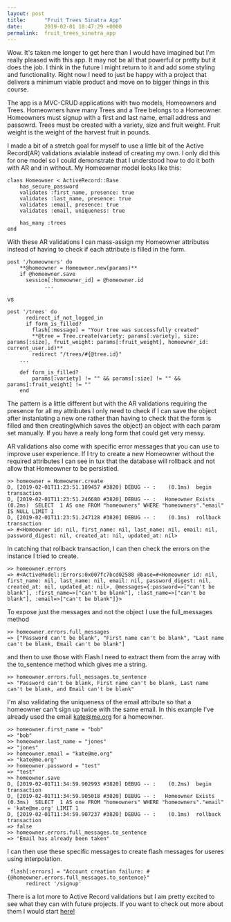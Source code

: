 ```yaml
---
layout: post
title:      "Fruit Trees Sinatra App"
date:       2019-02-01 18:47:29 +0000
permalink:  fruit_trees_sinatra_app
---
```


Wow. It's taken me longer to get here than I would have imagined but I'm really pleased with this app. It may not be all that powerful or pretty but it does the job. I think in the future I might return to it and add some styling and functionality. Right now I need to just be happy with a project that delivers a minimum viable product and move on to bigger things in this course.

The app is a MVC-CRUD applications with two models, Homeowners and Trees. Homeowners have many Trees and a Tree belongs to a Homeowner. Homeowners must signup with a first and last name, email address and passowrd. Trees must be created with a variety, size and fruit weight. Fruit weight is the weight of the harvest fruit in pounds.

I made a bit of a stretch goal for myself to use a little bit of the Active Record(AR) validations avialable instead of creating my  own. I only did this for one model so I could demonstrate that I understood how to do it both with AR and in without. My Homeowner model looks like this: 

```
class Homeowner < ActiveRecord::Base
	has_secure_password
	validates :first_name, presence: true
	validates :last_name, presence: true
	validates :email, presence: true
	validates :email, uniqueness: true
	
	has_many :trees
end
```

With these AR validations I can mass-assign my Homeowner attributes instead of having to check if each attribute is filled in the form. 

```
post '/homeowners' do 
    **@homeowner = Homeowner.new(params)**
    if @homeowner.save
      session[:homeowner_id] = @homeowner.id
			...
```

vs

```
post '/trees' do
	  redirect_if_not_logged_in
	  if form_is_filled?
	    flash[:message] = "Your tree was successfully created"
	    **@tree = Tree.create(variety: params[:variety], size: params[:size], fruit_weight: params[:fruit_weight], homeowner_id: current_user.id)**
	    redirect "/trees/#{@tree.id}"
	...
	
	def form_is_filled?
		params[:variety] != "" && params[:size] != "" && params[:fruit_weight] != ""
	end
```

The pattern is a little different but with the AR validations requiring the presence for all my attributes I only need to check if I can save the object after instaniating a new one rather than having to check that the form is filled and then creating(which saves the object) an object with each param set manually. If you have a realy long form that could get very messy.

AR validations also come with specific error messages that you can use to improve user experience. If I try to create a new Homeowner without the required attributes I can see in tux that the database will rollback and not allow that Homeowner to be persistied.

```
>> homeowner = Homeowner.create
D, [2019-02-01T11:23:51.189457 #3820] DEBUG -- :    (0.1ms)  begin transaction
D, [2019-02-01T11:23:51.246680 #3820] DEBUG -- :   Homeowner Exists (0.2ms)  SELECT  1 AS one FROM "homeowners" WHERE "homeowners"."email" IS NULL LIMIT 1
D, [2019-02-01T11:23:51.247128 #3820] DEBUG -- :    (0.1ms)  rollback transaction
=> #<Homeowner id: nil, first_name: nil, last_name: nil, email: nil, password_digest: nil, created_at: nil, updated_at: nil>
```

In catching that rollback transaction, I can then check the errors on the instance I tried to create.

```
>> homeowner.errors
=> #<ActiveModel::Errors:0x007fc7bcd02588 @base=#<Homeowner id: nil, first_name: nil, last_name: nil, email: nil, password_digest: nil, created_at: nil, updated_at: nil>, @messages={:password=>["can't be blank"], :first_name=>["can't be blank"], :last_name=>["can't be blank"], :email=>["can't be blank"]}>
```

To expose just the messages and not the object I use the full_messages method

```
>> homeowner.errors.full_messages
=> ["Password can't be blank", "First name can't be blank", "Last name can't be blank, Email can't be blank"]
```

and then to use those with Flash I need to extract them from the array with the to_sentence method which gives me a string.

```
>> homeowner.errors.full_messages.to_sentence
=> "Password can't be blank, First name can't be blank, Last name can't be blank, and Email can't be blank"
```

I'm also validating the uniqueness of the email attribute so that a homeowner can't sign up twice with the same email. In this example I've already used the email kate@me.org for a homeowner.

```
>> homeowner.first_name = "bob"
=> "bob"
>> homeowner.last_name = "jones"
=> "jones"
>> homeowner.email = "kate@me.org"
=> "kate@me.org"
>> homeowner.password = "test"
=> "test"
>> homeowner.save
D, [2019-02-01T11:34:59.902993 #3820] DEBUG -- :    (0.2ms)  begin transaction
D, [2019-02-01T11:34:59.905018 #3820] DEBUG -- :   Homeowner Exists (0.3ms)  SELECT  1 AS one FROM "homeowners" WHERE "homeowners"."email" = 'kate@me.org' LIMIT 1
D, [2019-02-01T11:34:59.907237 #3820] DEBUG -- :    (0.1ms)  rollback transaction
=> false
>> homeowner.errors.full_messages.to_sentence
=> "Email has already been taken"
```

I can then use these specific messages to create flash messages for useres using interpolation. 
```
 flash[:errors] = "Account creation failure: #{@homeowner.errors.full_messages.to_sentence}"
      redirect '/signup'
```

There is a lot more to Active Record validations but I am pretty excited to see what they can with future projects. If you want to check out more about them I would start [here!](https://guides.rubyonrails.org/active_record_validations.html)





